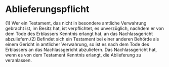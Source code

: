 # Ablieferungspflicht

(1) Wer ein Testament, das nicht in besondere amtliche Verwahrung gebracht ist, im Besitz hat, ist verpflichtet, es unverzüglich, nachdem er von dem Tode des Erblassers Kenntnis erlangt hat, an das Nachlassgericht abzuliefern.(2) Befindet sich ein Testament bei einer anderen Behörde als einem Gericht in amtlicher Verwahrung, so ist es nach dem Tode des Erblassers an das Nachlassgericht abzuliefern. Das Nachlassgericht hat, wenn es von dem Testament Kenntnis erlangt, die Ablieferung zu veranlassen. 


